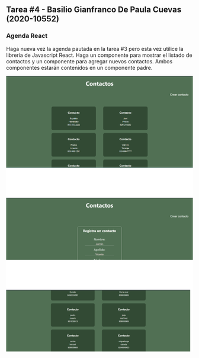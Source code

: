 ## Tarea #4 - Basilio Gianfranco De Paula Cuevas (2020-10552)

### Agenda React 

Haga nueva vez la agenda pautada en la tarea #3 pero esta vez utilice la librería de Javascript React. Haga un componente para mostrar el listado de contactos y un componente para agregar nuevos contactos. Ambos componentes estarán contenidos en un componente padre.

![Contactos](./img/Contactos_List.png)
![Registro Contacto](./img/Agregar_Contacto.png)
![Nuevo Contacto](./img/Nuevo_Contacto.png)